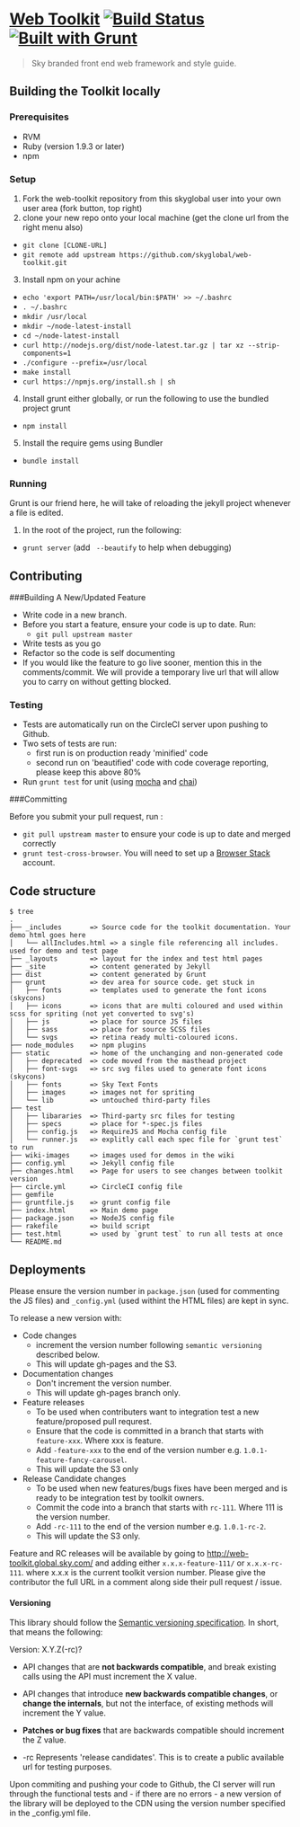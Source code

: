 [Web Toolkit](http://skyglobal.github.io/web-toolkit/) [![Build Status](https://circleci.com/gh/skyglobal/web-toolkit.png?circle-token=24eeba25d7352dec038ea9fa25b22671ba28be5e)](https://circleci.com/gh/skyglobal/web-toolkit) [![Built with Grunt](https://cdn.gruntjs.com/builtwith.png)](http://gruntjs.com/)
========================

> Sky branded front end web framework and style guide.


## Building the Toolkit locally
### Prerequisites

- RVM
- Ruby (version 1.9.3 or later)
- npm

### Setup
1. Fork the web-toolkit repository from this skyglobal user into your own user area (fork button, top right)
2. clone your new repo onto your local machine (get the clone url from the right menu also)
  - `git clone [CLONE-URL]`
  - `git remote add upstream https://github.com/skyglobal/web-toolkit.git`
3. Install npm on your achine
  - `echo 'export PATH=/usr/local/bin:$PATH' >> ~/.bashrc`
  - `. ~/.bashrc`
  - `mkdir /usr/local`
  - `mkdir ~/node-latest-install`
  - `cd ~/node-latest-install`
  - `curl http://nodejs.org/dist/node-latest.tar.gz | tar xz --strip-components=1`
  - `./configure --prefix=/usr/local`
  - `make install`
  - `curl https://npmjs.org/install.sh | sh`
4. Install grunt either globally, or run the following to use the bundled project grunt
  - `npm install`
5. Install the require gems using Bundler
  - `bundle install`

### Running

Grunt is our friend here, he will take of reloading the jekyll project whenever a file is edited.

1. In the root of the project, run the following:
  - `grunt server` (add ` --beautify` to help when debugging)

## Contributing 

###Building A New/Updated Feature
  - Write code in a new branch.
  - Before you start a feature, ensure your code is up to date. Run:
    - `git pull upstream master`
  - Write tests as you go
  - Refactor so the code is self documenting
  - If you would like the feature to go live sooner, mention this in the comments/commit.  We will provide a temporary live url that will allow you to carry on without getting blocked.

### Testing
  - Tests are automatically run on the CircleCI server upon pushing to Github.
  - Two sets of tests are run:
    - first run is on production ready 'minified' code
    - second run on 'beautified' code with code coverage reporting, please keep this above 80%
  - Run `grunt test` for unit (using [mocha](http://visionmedia.github.io/mocha/) and [chai](http://chaijs.com/‎))


###Committing

Before you submit your pull request, run :
  - `git pull upstream master` to ensure your code is up to date and merged correctly
  - `grunt test-cross-browser`. You will need to set up a [Browser Stack](http://www.browserstack.com) account.


## Code structure

    $ tree
    .
    ├── _includes       => Source code for the toolkit documentation. Your demo html goes here
    │   └── allIncludes.html => a single file referencing all includes. used for demo and test page
    ├── _layouts        => layout for the index and test html pages
    ├── _site           => content generated by Jekyll
    ├── dist            => content generated by Grunt
    ├── grunt           => dev area for source code. get stuck in
    │   ├── fonts       => templates used to generate the font icons (skycons)
    │   ├── icons       => icons that are multi coloured and used within scss for spriting (not yet converted to svg's)
    │   ├── js          => place for source JS files
    │   ├── sass        => place for source SCSS files
    │   └── svgs        => retina ready multi-coloured icons.
    ├── node_modules    => npm plugins
    ├── static          => home of the unchanging and non-generated code
    │   ├── deprecated  => code moved from the masthead project
    │   ├── font-svgs   => src svg files used to generate font icons (skycons)
    │   ├── fonts       => Sky Text Fonts
    │   ├── images      => images not for spriting
    │   └── lib         => untouched third-party files
    ├── test
    │   ├── libararies  => Third-party src files for testing
    │   ├── specs       => place for *-spec.js files
    │   ├── config.js   => RequireJS and Mocha config file
    │   └── runner.js   => explitly call each spec file for `grunt test` to run
    ├── wiki-images     => images used for demos in the wiki
    ├── config.yml      => Jekyll config file
    ├── changes.html    => Page for users to see changes between toolkit version
    ├── circle.yml      => CircleCI config file
    ├── gemfile
    ├── gruntfile.js    => grunt config file
    ├── index.html      => Main demo page
    ├── package.json    => NodeJS config file
    ├── rakefile        => build script
    ├── test.html       => used by `grunt test` to run all tests at once
    └── README.md
    
## Deployments
Please ensure the version number in `package.json` (used for commenting the JS files) and `_config.yml` (used withint the HTML files) are kept in sync.

To release a new version with:
  - Code changes
    - increment the version number following `semantic versioning` described below.
    - This will update gh-pages and the S3.
  - Documentation changes
    - Don't increment the version number.
    - This will update gh-pages branch only.
  - Feature releases
    - To be used when contributers want to integration test a new feature/proposed pull requrest.
    - Ensure that the code is committed in a branch that starts with `feature-xxx`. Where xxx is feature.
    - Add `-feature-xxx` to the end of the version number e.g. `1.0.1-feature-fancy-carousel`.
    - This will update the S3 only
  - Release Candidate changes
    - To be used when new features/bugs fixes have been merged and is ready to be integration test by toolkit owners.
    - Commit the code into a branch that starts with `rc-111`. Where 111 is the version number.
    - Add `-rc-111` to the end of the version number e.g. `1.0.1-rc-2`.
    - This will update the S3 only.

Feature and RC releases will be available by going to http://web-toolkit.global.sky.com/ and adding either `x.x.x-feature-111/` or `x.x.x-rc-111`. where x.x.x is the current toolkit version number.  Please give the contributor the full URL in a comment along side their pull request / issue.

#### Versioning
This library should follow the [Semantic versioning specification](http://semver.org/).
In short, that means the following:

Version: X.Y.Z(-rc)?

- API changes that are **not backwards compatible**, and break existing
  calls using the API must increment the X value.

- API changes that introduce **new backwards compatible changes**, or **change the
  internals**, but not the interface, of existing methods will increment the
  Y value.

- **Patches or bug fixes** that are backwards compatible should increment the
  Z value.

- -rc Represents 'release candidates'.  This is to create a public available url for testing purposes.

Upon commiting and pushing your code to Github, the CI server will run through
the functional tests and - if there are no errors - a new version of the library
will be deployed to the CDN using the version number specified in the
_config.yml file.

